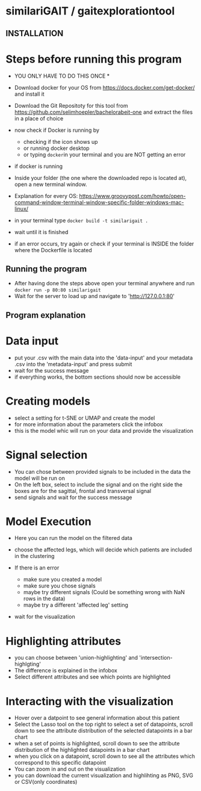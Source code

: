 # similariGAIT / gaitexplorationtool

## INSTALLATION

# Steps before running this program

* YOU ONLY HAVE TO DO THIS ONCE *
* Download docker for your OS from https://docs.docker.com/get-docker/ and install it
* Download the Git Repositoty for this tool from https://github.com/selimhoepler/bachelorabeit-one and extract the files in a place of choice


* now check if Docker is running by
  *  checking if the icon shows up
  *  or running docker desktop 
  *  or typing `docker`in your terminal and you are NOT getting an error
  
* if docker is running

* Inside your folder (the one where the downloaded repo is located at), open a new terminal window.
* Explanation for every OS: https://www.groovypost.com/howto/open-command-window-terminal-window-specific-folder-windows-mac-linux/

* in your terminal type `docker build -t similarigait .`
* wait until it is finished
* if an error occurs, try again or check if your terminal is INSIDE the folder where the Dockerfile is located

## Running the program

* After having done the steps above open your terminal anywhere and run `docker run -p 80:80 similarigait`
* Wait for the server to load up and navigate to 'http://127.0.0.1:80'



## Program explanation

# Data input

* put your .csv with the main data into the 'data-input' and your metadata .csv into the 'metadata-input' and press submit
* wait for the success message
* if everything works, the bottom sections should now be accessible

# Creating models

* select a setting for t-SNE or UMAP and create the model
* for more information about the parameters click the infobox
* this is the model whic will run on your data and provide the visualization

# Signal selection

* You can chose between provided signals to be included in the data the model will be run on
* On the left box, select to include the signal and on the right side the boxes are for the sagittal, frontal and transversal signal
* send signals and wait for the success message

# Model Execution

* Here you can run the model on the filtered data
* choose the affected legs, which will decide which patients are included in the clustering
* If there is an error
  * make sure you created a model
  * make sure you chose signals
  * maybe try different signals (Could be something wrong with NaN rows in the data)
  * maybe try a different 'affected leg' setting

* wait for the visualization

# Highlighting attributes

* you can choose between 'union-highlighting' and 'intersection-highlgting'
* The difference is explained in the infobox
* Select different attributes and see which points are highlighted

# Interacting with the visualization

* Hover over a datpoint to see general information about this patient
* Select the Lasso tool on the top right to select a set of datapoints, scroll down to see the attribute distribution of the selected datapoints in a bar chart
* when a set of points is highlighted, scroll down to see the attribute distribution of the highlighted datapoints in a bar chart
* when you click on a datapoint, scroll down to see all the attributes which correspond to this specific datapoint
* You can zoom in and out on the visualization
* you can download the current visualization and highlihting as PNG, SVG or CSV(only coordinates)
  








